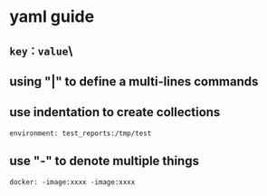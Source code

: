 # yaml guide

## `key：value`\

## using "|" to define a multi-lines commands


## use indentation to create collections 
`environment:
    test_reports:/tmp/test`

## use "-" to denote multiple things
`docker:
    -image:xxxx
    -image:xxxx`